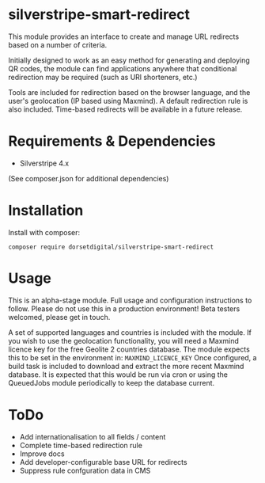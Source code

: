 # silverstripe-smart-redirect

This module provides an interface to create and manage URL redirects based on a number of criteria.

Initially designed to work as an easy method for generating and deploying QR codes, the module can find applications anywhere that conditional redirection may be required (such as URl shorteners, etc.)

Tools are included for redirection based on the browser language, and the user's geolocation (IP based using Maxmind).   A default redirection rule is also included.  Time-based redirects will be available in a future release.

# Requirements & Dependencies
* Silverstripe 4.x

(See composer.json for additional dependencies)


# Installation

Install with composer:

`composer require dorsetdigital/silverstripe-smart-redirect`


# Usage

This is an alpha-stage module.  Full usage and configuration instructions to follow.  Please do not use this in a production environment!   Beta testers welcomed, please get in touch.

A set of supported languages and countries is included with the module.  If you wish to use the geolocation functionality, you will need a Maxmind licence key for the free Geolite 2 countries database.  The module expects this to be set in the environment in: `MAXMIND_LICENCE_KEY`
Once configured, a build task is included to download and extract the more recent Maxmind database.  It is expected that this would be run via cron or using the QueuedJobs module periodically to keep the database current.

# ToDo

* Add internationalisation to all fields / content
* Complete time-based redirection rule
* Improve docs
* Add developer-configurable base URL for redirects
* Suppress rule confguration data in CMS